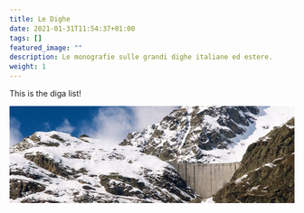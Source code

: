 ```yaml
---
title: Le Dighe
date: 2021-01-31T11:54:37+01:00
tags: []
featured_image: ""
description: Le monografie sulle grandi dighe italiane ed estere.
weight: 1
---
```


This is the diga list!

![alt text](front_image.jpg)